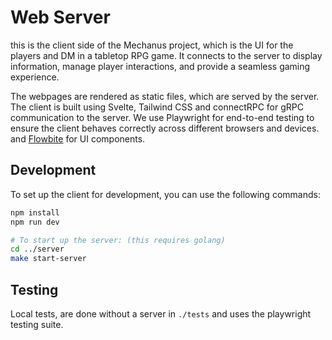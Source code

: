 # Web Server

this is the client side of the Mechanus project, which is the UI for the players and DM in a tabletop RPG game. It connects to the server to display information, manage player interactions, and provide a seamless gaming experience.

The webpages are rendered as static files, which are served by the server. The client is built using Svelte, Tailwind CSS and connectRPC for gRPC communication to the server. We use Playwright for end-to-end testing to ensure the client behaves correctly across different browsers and devices. and [Flowbite](https://flowbite-svelte.com/) for UI components.

## Development

To set up the client for development, you can use the following commands:

```bash
npm install
npm run dev

# To start up the server: (this requires golang)
cd ../server
make start-server
```

## Testing

Local tests, are done without a server in `./tests` and uses the playwright testing suite.

